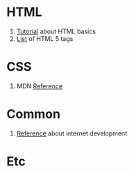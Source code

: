 # HTML

1. [Tutorial](https://internetingishard.com) about HTML basics
1. [List](https://www.tutorialrepublic.com/html-reference/html5-tags.php) of HTML 5 tags

# CSS

1. MDN [Reference](https://developer.mozilla.org/en-US/docs/Web/CSS/Reference)

# Common

1. [Reference](https://developer.mozilla.org/en-US/) about internet development
# Etc